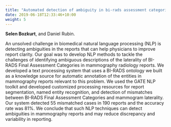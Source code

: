 ```yaml
---
title: "Automated detection of ambiguity in bi-rads assessment categories in mammography reports."
date: 2019-06-18T12:33:46+10:00
weight: 5
---
```


**Selen Bozkurt**, and Daniel Rubin. 

An unsolved challenge in biomedical natural language processing (NLP) is detecting ambiguities in the reports that can help physicians to improve report clarity. Our goal was to develop NLP methods to tackle the challenges of identifying ambiguous descriptions of the laterality of BI-RADS Final Assessment Categories in mammography radiology reports. We developed a text processing system that uses a BI-RADS ontology we built as a knowledge source for automatic annotation of the entities in mammography reports relevant to this problem. We used the GATE NLP toolkit and developed customized processing resources for report segmentation, named entity recognition, and detection of mismatches between BI-RADS Final Assessment Categories and mammogram laterality. Our system detected 55 mismatched cases in 190 reports and the accuracy rate was 81%. We conclude that such NLP techniques can detect ambiguities in mammography reports and may reduce discrepancy and variability in reporting.